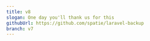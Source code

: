 ```yaml
---
title: v8
slogan: One day you'll thank us for this
githubUrl: https://github.com/spatie/laravel-backup
branch: v7
---
```

